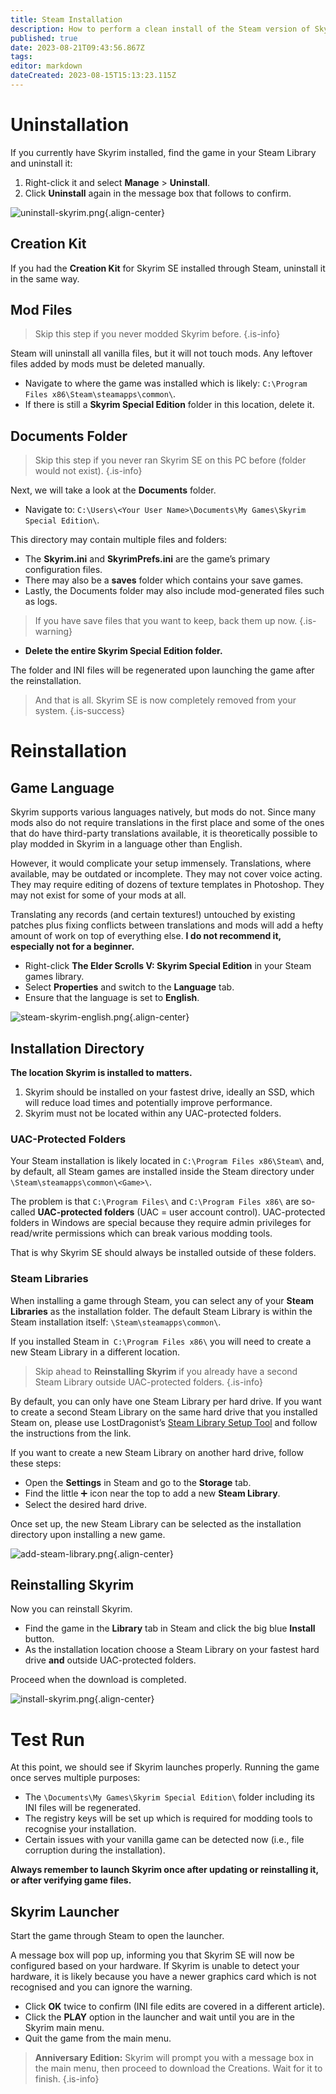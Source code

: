 ```yaml
---
title: Steam Installation
description: How to perform a clean install of the Steam version of Skyrim SE.
published: true
date: 2023-08-21T09:43:56.867Z
tags: 
editor: markdown
dateCreated: 2023-08-15T15:13:23.115Z
---
```


# Uninstallation

If you currently have Skyrim installed, find the game in your Steam Library and uninstall it:

1. Right-click it and select **Manage** > **Uninstall**.
2. Click **Uninstall** again in the message box that follows to confirm.

![uninstall-skyrim.png](/getting-started/initial-setup/uninstall-skyrim.png){.align-center}

## Creation Kit

If you had the **Creation Kit** for Skyrim SE installed through Steam, uninstall it in the same way.

## Mod Files

> Skip this step if you never modded Skyrim before.
{.is-info}

Steam will uninstall all vanilla files, but it will not touch mods. Any leftover files added by mods must be deleted manually.

- Navigate to where the game was installed which is likely: `C:\Program Files x86\Steam\steamapps\common\`.
- If there is still a **Skyrim Special Edition** folder in this location, delete it.

## Documents Folder

> Skip this step if you never ran Skyrim SE on this PC before (folder would not exist).
{.is-info}

Next, we will take a look at the **Documents** folder.

- Navigate to: `C:\Users\<Your User Name>\Documents\My Games\Skyrim Special Edition\`.

This directory may contain multiple files and folders:

- The **Skyrim.ini** and **SkyrimPrefs.ini** are the game’s primary configuration files.
- There may also be a **saves** folder which contains your save games.
- Lastly, the Documents folder may also include mod-generated files such as logs.

> If you have save files that you want to keep, back them up now.
{.is-warning}

- **Delete the entire Skyrim Special Edition folder.**

The folder and INI files will be regenerated upon launching the game after the reinstallation.

> And that is all. Skyrim SE is now completely removed from your system.
{.is-success}

# Reinstallation

## Game Language

Skyrim supports various languages natively, but mods do not. Since many mods also do not require translations in the first place and some of the ones that do have third-party translations available, it is theoretically possible to play modded in Skyrim in a language other than English.

However, it would complicate your setup immensely. Translations, where available, may be outdated or incomplete. They may not cover voice acting. They may require editing of dozens of texture templates in Photoshop. They may not exist for some of your mods at all.

Translating any records (and certain textures!) untouched by existing patches plus fixing conflicts between translations and mods will add a hefty amount of work on top of everything else. **I do not recommend it, especially not for a beginner.**

- Right-click **The Elder Scrolls V: Skyrim Special Edition** in your Steam games library.
- Select **Properties** and switch to the **Language** tab.
- Ensure that the language is set to **English**.

![steam-skyrim-english.png](/getting-started/initial-setup/steam-skyrim-english.png){.align-center}

## Installation Directory

**The location Skyrim is installed to matters.**

1. Skyrim should be installed on your fastest drive, ideally an SSD, which will reduce load times and potentially improve performance.
2. Skyrim must not be located within any UAC-protected folders.

### UAC-Protected Folders

Your Steam installation is likely located in `C:\Program Files x86\Steam\` and, by default, all Steam games are installed inside the Steam directory under `\Steam\steamapps\common\<Game>\`.

The problem is that `C:\Program Files\` and `C:\Program Files x86\` are so-called **UAC-protected folders** (UAC = user account control). UAC-protected folders in Windows are special because they require admin privileges for read/write permissions which can break various modding tools.

That is why Skyrim SE should always be installed outside of these folders.

### Steam Libraries

When installing a game through Steam, you can select any of your **Steam Libraries** as the installation folder. The default Steam Library is within the Steam installation itself: `\Steam\steamapps\common\`.

If you installed Steam in` C:\Program Files x86\` you will need to create a new Steam Library in a different location.

> Skip ahead to **Reinstalling Skyrim** if you already have a second Steam Library outside UAC-protected folders.
{.is-info}

By default, you can only have one Steam Library per hard drive. If you want to create a second Steam Library on the same hard drive that you installed Steam on, please use LostDragonist’s [Steam Library Setup Tool](https://github.com/LostDragonist/steam-library-setup-tool/wiki/Usage-Guide) and follow the instructions from the link.

If you want to create a new Steam Library on another hard drive, follow these steps:

- Open the **Settings** in Steam and go to the **Storage** tab.
- Find the little ➕ icon near the top to add a new **Steam Library**.
- Select the desired hard drive.

Once set up, the new Steam Library can be selected as the installation directory upon installing a new game.

![add-steam-library.png](/getting-started/initial-setup/add-steam-library.png){.align-center}

## Reinstalling Skyrim

Now you can reinstall Skyrim.

- Find the game in the **Library** tab in Steam and click the big blue **Install** button.
- As the installation location choose a Steam Library on your fastest hard drive **and** outside UAC-protected folders.

Proceed when the download is completed.

![install-skyrim.png](/getting-started/initial-setup/install-skyrim.png){.align-center}

# Test Run

At this point, we should see if Skyrim launches properly. Running the game once serves multiple purposes:

- The `\Documents\My Games\Skyrim Special Edition\` folder including its INI files will be regenerated.
- The registry keys will be set up which is required for modding tools to recognise your installation.
- Certain issues with your vanilla game can be detected now (i.e., file corruption during the installation).

**Always remember to launch Skyrim once after updating or reinstalling it, or after verifying game files.**

## Skyrim Launcher

Start the game through Steam to open the launcher.

A message box will pop up, informing you that Skyrim SE will now be configured based on your hardware. If Skyrim is unable to detect your hardware, it is likely because you have a newer graphics card which is not recognised and you can ignore the warning.

- Click **OK** twice to confirm (INI file edits are covered in a different article).
- Click the **PLAY** option in the launcher and wait until you are in the Skyrim main menu.
- Quit the game from the main menu.

> **Anniversary Edition:** Skyrim will prompt you with a message box in the main menu, then proceed to download the Creations. Wait for it to finish.
{.is-info}